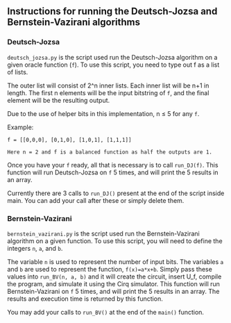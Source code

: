 ## Instructions for running the Deutsch-Jozsa and Bernstein-Vazirani algorithms

### Deutsch-Jozsa
```deutsch_jozsa.py``` is the script used run the Deutsch-Jozsa algorithm on a given 
oracle function (```f```).  To use this script, you need to type out f as a list of lists. 

The outer list will consist of 2^n inner lists. Each inner list will be n+1 in length. 
The first n elements will be the input bitstring of ```f```, and the final element will be 
the resulting output. 

Due to the use of helper bits in this implementation, n ≤ 5 for any ```f```. 

Example:

    f = [[0,0,0], [0,1,0], [1,0,1], [1,1,1]]
    
    Here n = 2 and f is a balanced function as half the outputs are 1.

Once you have your ```f``` ready, all that is necessary is to call ```run_DJ(f)```.
This function will run Deutsch-Jozsa on ```f``` 5 times, and will print the 5 results 
in an array.

Currently there are 3 calls to ```run_DJ()``` present at the end of the script inside 
main. You can add your call after these or simply delete them.

### Bernstein-Vazirani

```bernstein_vazirani.py``` is the script used run the Bernstein-Vazirani algorithm on a 
given function. To use this script, you will need to define the integers ```n```, ```a```,
and ```b```. 

The variable ```n``` is used to represent the number of input bits. The variables ```a``` 
and ```b``` are used to represent the function, ```f(x)=a*x+b```. Simply pass these values into 
```run_BV(n, a, b)``` and it will create the circuit, insert U_f, compile the program, 
and simulate it using the Cirq simulator. This function will run Bernstein-Vazirani on ```f```
5 times, and will print the 5 results in an array. The results and execution time is returned by this 
function.

You may add your calls to ```run_BV()``` at the end of the ```main()``` function.
